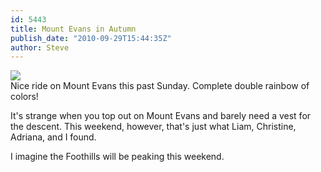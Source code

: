 ```yaml
---
id: 5443
title: Mount Evans in Autumn
publish_date: "2010-09-29T15:44:35Z"
author: Steve
---
```

![](http://www.flagstafffrenzy.org/wp-content/uploads/2010/09/102_0939.jpg)  
Nice ride on Mount Evans this past Sunday. Complete double rainbow of colors!

It's strange when you top out on Mount Evans and barely need a vest for the descent. This weekend, however, that's just what Liam, Christine, Adriana, and I found.

I imagine the Foothills will be peaking this weekend.
